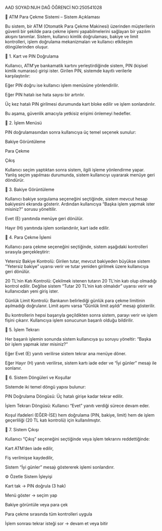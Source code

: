 AAD SOYAD:NUH DAĞ
ÖĞRENCİ NO:250541028

🏦 ATM Para Çekme Sistemi – Sistem Açıklaması

Bu sistem, bir ATM (Otomatik Para Çekme Makinesi) üzerinden müşterilerin güvenli bir şekilde para çekme işlemi yapabilmelerini sağlayan bir yazılım akışını tanımlar. Sistem, kullanıcı kimlik doğrulaması, bakiye ve limit kontrolleri, işlem doğrulama mekanizmaları ve kullanıcı etkileşim döngülerinden oluşur.

🔹 1. Kart ve PIN Doğrulama

Kullanıcı, ATM’ye bankamatik kartını yerleştirdiğinde sistem, PIN (kişisel kimlik numarası) girişi ister.
Girilen PIN, sistemde kayıtlı verilerle karşılaştırılır:

Eğer PIN doğru ise kullanıcı işlem menüsüne yönlendirilir.

Eğer PIN hatalı ise hata sayısı bir artırılır.

Üç kez hatalı PIN girilmesi durumunda kart bloke edilir ve işlem sonlandırılır.

Bu aşama, güvenlik amacıyla yetkisiz erişimi önlemeyi hedefler.

🔹 2. İşlem Menüsü

PIN doğrulamasından sonra kullanıcıya üç temel seçenek sunulur:

Bakiye Görüntüleme

Para Çekme

Çıkış

Kullanıcı seçim yaptıktan sonra sistem, ilgili işleme yönlendirme yapar. Yanlış seçim yapılması durumunda, sistem kullanıcıyı uyararak menüye geri döndürür.

🔹 3. Bakiye Görüntüleme

Kullanıcı bakiye sorgulama seçeneğini seçtiğinde, sistem mevcut hesap bakiyesini ekranda gösterir. Ardından kullanıcıya “Başka işlem yapmak ister misiniz?” sorusu yöneltilir.

Evet (E) yanıtında menüye geri dönülür.

Hayır (H) yanıtında işlem sonlandırılır, kart iade edilir.

🔹 4. Para Çekme İşlemi

Kullanıcı para çekme seçeneğini seçtiğinde, sistem aşağıdaki kontrolleri sırasıyla gerçekleştirir:

Yetersiz Bakiye Kontrolü:
Girilen tutar, mevcut bakiyeden büyükse sistem “Yetersiz bakiye” uyarısı verir ve tutar yeniden girilmek üzere kullanıcıya geri dönülür.

20 TL’nin Katı Kontrolü:
Çekilmek istenen tutarın 20 TL’nin katı olup olmadığı kontrol edilir. Değilse sistem “Tutar 20 TL’nin katı olmalıdır” uyarısı verir ve kullanıcıdan yeni giriş ister.

Günlük Limit Kontrolü:
Bankanın belirlediği günlük para çekme limitinin aşılmadığı doğrulanır. Limit aşımı varsa “Günlük limit aşıldı” mesajı gösterilir.

Bu kontrollerin hepsi başarıyla geçildikten sonra sistem, parayı verir ve işlem fişini çıkarır. Kullanıcıya işlem sonucunun başarılı olduğu bildirilir.

🔹 5. İşlem Tekrarı

Her başarılı işlemin sonunda sistem kullanıcıya şu soruyu yöneltir:
“Başka bir işlem yapmak ister misiniz?”

Eğer Evet (E) yanıtı verilirse sistem tekrar ana menüye döner.

Eğer Hayır (H) yanıtı verilirse, sistem kartı iade eder ve “İyi günler” mesajı ile sonlanır.

🔹 6. Sistem Döngüleri ve Koşullar

Sistemde iki temel döngü yapısı bulunur:

PIN Doğrulama Döngüsü: Üç hatalı girişe kadar tekrar edilir.

İşlem Tekrarı Döngüsü: Kullanıcı “Evet” yanıtı verdiği sürece devam eder.

Koşul ifadeleri (EĞER-İSE) hem doğrulama (PIN, bakiye, limit) hem de işlem geçerliliği (20 TL katı kontrolü) için kullanılmıştır.

🔹 7. Sistem Çıkışı

Kullanıcı “Çıkış” seçeneğini seçtiğinde veya işlem tekrarını reddettiğinde:

Kart ATM’den iade edilir,

Fiş verilmişse kaydedilir,

Sistem “İyi günler” mesajı göstererek işlemi sonlandırır.

⚙️ Özetle Sistem İşleyişi

Kart tak → PIN doğrula (3 hak)

Menü göster → seçim yap

Bakiye görüntüle veya para çek

Para çekme sırasında tüm kontrolleri uygula

İşlem sonrası tekrar isteği sor → devam et veya bitir
